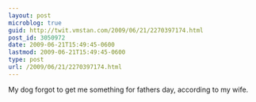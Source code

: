 ```yaml
---
layout: post
microblog: true
guid: http://twit.vmstan.com/2009/06/21/2270397174.html
post_id: 3050972
date: 2009-06-21T15:49:45-0600
lastmod: 2009-06-21T15:49:45-0600
type: post
url: /2009/06/21/2270397174.html
---
```

My dog forgot to get me something for fathers day, according to my wife.
